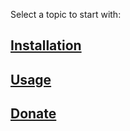 Select a topic to start with:

## [Installation](Installation)

## [Usage](Usage)

## [Donate](Donate)